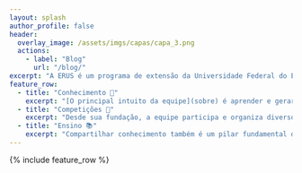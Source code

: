 ```yaml
---
layout: splash
author_profile: false
header:
  overlay_image: /assets/imgs/capas/capa_3.png
  actions:
    - label: "Blog"
      url: "/blog/"
excerpt: "A ERUS é um programa de extensão da Universidade Federal do Espírito Santo atualmente localizado na sala 33 do prédio CT-13"
feature_row:
  - title: "Conhecimento 🧠"
    excerpt: "[O principal intuito da equipe](sobre) é aprender e gerar conhecimento que envolva a prática de robótica. Os [integrantes](integrantes) do time são capazes de colocar em prática o conhecimento adquirido em sala de aula e expandir os seus conhecimentos sobre o assunto."
  - title: "Competições 🤖"
    excerpt: "Desde sua fundação, a equipe participa e organiza diversos torneios de robótica. O time já soma a [conquista](conquistas) de diversos torneios nacionais e internacionais, além da organização de oito torneios para o público geral."
  - title: "Ensino 📚"
    excerpt: "Compartilhar conhecimento também é um pilar fundamental da equipe. O time já organizou dezenas de mini-cursos e oficinas de robótica para ensinar tudo aquilo que é aprendido ao longo do tempo para colegas de curso e alunos de ensino médio."
---
```


<!-- {% include ps %} -->

{% include feature_row %}
